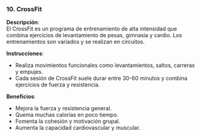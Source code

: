 ### 10. CrossFit

**Descripción**:  
El CrossFit es un programa de entrenamiento de alta intensidad que combina ejercicios de levantamiento de pesas, gimnasia y cardio. Los entrenamientos son variados y se realizan en circuitos.

**Instrucciones**:  
- Realiza movimientos funcionales como levantamientos, saltos, carreras y empujes.
- Cada sesión de CrossFit suele durar entre 30-60 minutos y combina ejercicios de fuerza y resistencia.

**Beneficios**:  
- Mejora la fuerza y resistencia general.
- Quema muchas calorías en poco tiempo.
- Fomenta la cohesión y motivación grupal.
- Aumenta la capacidad cardiovascular y muscular.